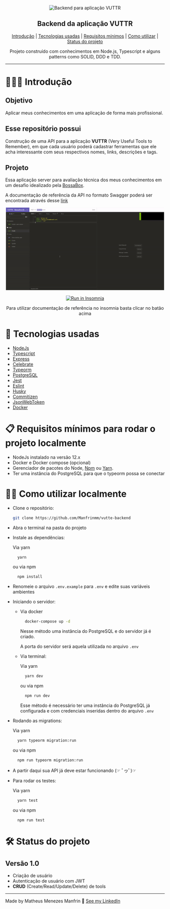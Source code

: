 <p align="center">

  <img width=150px height=150px src="https://image.flaticon.com/icons/svg/3465/3465047.svg" alt="Backend para aplicação VUTTR">

</p>

<h2 align="center">Backend da aplicação VUTTR</h2>

<div align="center">

[Introdução](#-Introdução)
| [Tecnologias usadas](#-Tecnologias-usadas)
| [Requisitos mínimos](#-Requisitos-mínimos-para-rodar-o-projeto-localmente)
| [Como utilizar](#-Como-utilizar-localmente)
| [Status do projeto](#-Status-do-projeto)

Projeto construído com conhecimentos em Node.js, Typescript e alguns patterns como SOLID, DDD e TDD.

</div>

---

# 👨🏻‍💻 Introdução

## Objetivo

Aplicar meus conhecimentos em uma aplicação de forma mais profissional.

## Esse repositório possui

Construção de uma API para a aplicação **VUTTR** (Very Useful Tools to Remember), em que cada usuário poderá cadastrar ferramentas que ele acha interessante com seus respectivos nomes, links, descrições e tags.

## Projeto

Essa aplicação server para avaliação técnica dos meus conhecimentos em um desafio idealizado pela [BossaBox](https://bossabox.com/).

A documentação de referência da API no formato Swagger poderá ser encontrada através desse [link](https://app.swaggerhub.com/apis-docs/Manfrinmm/VUTTR-API/1.0)

<div align="center" >
  <img width="500px" src="./docs/insomnia.gif"/>

[![Run in Insomnia](https://insomnia.rest/images/run.svg)](https://insomnia.rest/run/?label=VUTTR-backend&uri=https%3A%2F%2Fgithub.com%2FManfrinmm%2FVUTTR-backend%2Fblob%2Fmaster%2Fdocs%2Fdocumentation%2FInsomnia.json)

Para utilizar documentação de referência no insomnia basta clicar no batão acima

</div>

# 🚀 Tecnologias usadas

- [NodeJs](https://nodejs.org)
- [Typescript](https://www.typescriptlang.org)
- [Express](https://expressjs.com)
- [Celebrate](https://github.com/arb/celebrate#readme)
- [Typeorm](https://typeorm.io/#/)
- [PostgreSQL](https://www.postgresql.org/)
- [Jest](https://jestjs.io/)
- [Eslint](https://eslint.org/)
- [Husky](https://www.npmjs.com/package/husky)
- [Commitizen](https://www.npmjs.com/package/commitizen)
- [JsonWebToken](https://www.npmjs.com/package/jsonwebtoken)
- [Docker](https://www.docker.com/)

# 📋 Requisitos mínimos para rodar o projeto localmente

- NodeJs instalado na versão 12.x
- Docker e Docker compose (opcional)
- Gerenciador de pacotes do Node, [Npm](https://www.npmjs.com/) ou [Yarn](https://yarnpkg.com/).
- Ter uma instância do PostgreSQL para que o typeorm possa se conectar

# 🤹‍♂️ Como utilizar localmente

- Clone o repositório:

  ```bash
  git clone https://github.com/Manfrinmm/vutte-backend
  ```

- Abra o terminal na pasta do projeto

- Instale as dependências:

  Via yarn

  ```bash
    yarn
  ```

  ou via npm

  ```bash
    npm install
  ```

- Renomeie o arquivo `.env.example` para `.env` e edite suas variáveis ambientes

- Iniciando o servidor:

  - Via docker

    ```bash
      docker-compose up -d
    ```

    Nesse método uma instância do PostgreSQL e do servidor já é criado.

    A porta do servidor será aquela utilizada no arquivo `.env`

  - Via terminal:

    Via yarn

    ```bash
      yarn dev
    ```

    ou via npm

    ```bash
      npm run dev
    ```

    Esse método é necessário ter uma instância do PostgreSQL já configurada e com credenciais inseridas dentro do arquivo `.env`

- Rodando as migrations:

  Via yarn

  ```bash
    yarn typeorm migration:run
  ```

  ou via npm

  ```bash
    npm run typeorm migration:run
  ```

- A partir daqui sua API já deve estar funcionando (☞ ﾟヮﾟ)☞

- Para rodar os testes:

  Via yarn

  ```bash
    yarn test
  ```

  ou via npm

  ```bash
    npm run test
  ```

# 🛠 Status do projeto

## Versão 1.0

- Criação de usuário
- Autenticação de usuário com JWT
- **CRUD** (Create/Read/Update/Delete) de tools

---

Made by Matheus Menezes Manfrin 🦥 [See my LinkedIn](https://www.linkedin.com/in/matheusmmm/)
